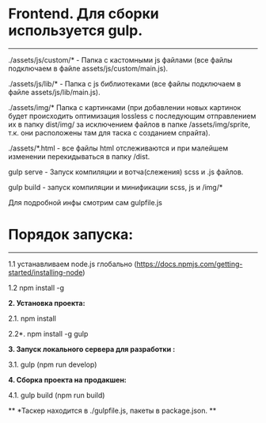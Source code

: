 # Frontend. Для сборки используется gulp.
---------------------------------------

./assets/js/custom/* - Папка с кастомными js файлами (все файлы подключаем в файле assets/js/custom/main.js).

./assets/js/lib/* - Папка с js библиотеками (все файлы подключаем в файле assets/js/lib/main.js).

./assets/img/* Папка с картинками (при добавлении новых картинок будет происходить оптимизация lossless с последующим отправлением их в папку dist/img/ за исключением файлов в папке /assets/img/sprite, т.к. они расположены там для таска с созданием спрайта).

./assets/*.html - все файлы html отслеживаются и при малейшем изменении перекидываться в папку /dist.

gulp serve - Запуск компиляции и вотча(слежения) scss и .js файлов.

gulp build - запуск компиляции и минификации scss, js и /img/*

Для подробной инфы смотрим сам gulpfile.js

# Порядок запуска:
----------------

1.1 устанавливаем node.js глобально (https://docs.npmjs.com/getting-started/installing-node)

1.2 npm install -g

**2. Установка проекта:**

2.1. npm install

2.2*. npm install -g gulp

**3. Запуск локального сервера для разработки :**

3.1. gulp (npm run develop)

**4. Сборка проекта на продакшен:**

4.1. gulp build (npm run build)

** *Таскер находится в ./gulpfile.js, пакеты в package.json. **
